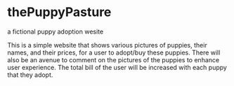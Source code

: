 # thePuppyPasture
a fictional puppy adoption wesite

This is a simple website that shows various pictures of puppies, 
their names, and their prices, for a user to adopt/buy these puppies. There will also be an avenue to comment on the pictures 
of the puppies to enhance user experience. The total bill of the
user will be increased with each puppy that they adopt.